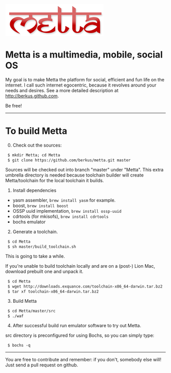 ![Metta OS](docs/metta.png)

Metta is a multimedia, mobile, social OS
========================================

My goal is to make Metta the platform for social, efficient and fun life on the internet. I call such internet egocentric, because it revolves around your needs and desires. See a more detailed description at http://berkus.github.com.

Be free!

-----------------------------------------

To build Metta
==============

0. Check out the sources:

```
 $ mkdir Metta; cd Metta
 $ git clone https://github.com/berkus/metta.git master
```

Sources will be checked out into branch "master" under "Metta". This extra umbrella directory is needed because toolchain builder will create Metta/toolchain for the local toolchain it builds.

1. Install dependencies 
  * yasm assembler, `brew install yasm` for example.
  * boost, `brew install boost`
  * OSSP uuid implementation, `brew install ossp-uuid`
  * cdrtools (for mkisofs), `brew install cdrtools`
  * bochs emulator
2. Generate a toolchain.

```
 $ cd Metta
 $ sh master/build_toolchain.sh
```

This is going to take a while.

If you're unable to build toolchain locally and are on a (post-) Lion Mac, download prebuilt one and unpack it.

```
 $ cd Metta
 $ wget http://downloads.exquance.com/toolchain-x86_64-darwin.tar.bz2
 $ tar xf toolchain-x86_64-darwin.tar.bz2
```

3. Build Metta

```
 $ cd Metta/master/src
 $ ./waf
```

4. After successful build run emulator software to try out Metta.

src directory is preconfigured for using Bochs, so you can simply type:

```
 $ bochs -q
```

-----------------------------------------

You are free to contribute and remember: if you don't, somebody else will!
Just send a pull request on github.
